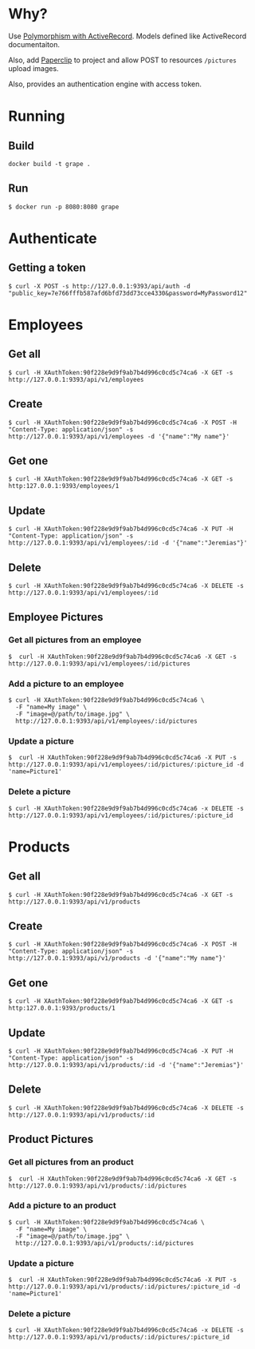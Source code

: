 # Why?

Use [Polymorphism with ActiveRecord](http://guides.rubyonrails.org/association_basics.html#polymorphic-associations). Models defined like ActiveRecord documentaiton.

Also, add [Paperclip](https://github.com/thoughtbot/paperclip) to project and allow POST to resources `/pictures` upload images.

Also, provides an authentication engine with access token.

# Running

## Build

```
docker build -t grape .
```

## Run

```
$ docker run -p 8080:8080 grape
```

# Authenticate

## Getting a token

```
$ curl -X POST -s http://127.0.0.1:9393/api/auth -d "public_key=7e766fffb587afd6bfd73dd73cce4330&password=MyPassword12"
```

# Employees

## Get all

```
$ curl -H XAuthToken:90f228e9d9f9ab7b4d996c0cd5c74ca6 -X GET -s http://127.0.0.1:9393/api/v1/employees
```

## Create
```
$ curl -H XAuthToken:90f228e9d9f9ab7b4d996c0cd5c74ca6 -X POST -H "Content-Type: application/json" -s http://127.0.0.1:9393/api/v1/employees -d '{"name":"My name"}'
```

## Get one
```
$ curl -H XAuthToken:90f228e9d9f9ab7b4d996c0cd5c74ca6 -X GET -s http:127.0.0.1:9393/employees/1
```

## Update

```
$ curl -H XAuthToken:90f228e9d9f9ab7b4d996c0cd5c74ca6 -X PUT -H "Content-Type: application/json" -s http://127.0.0.1:9393/api/v1/employees/:id -d '{"name":"Jeremias"}'
```

## Delete

```
$ curl -H XAuthToken:90f228e9d9f9ab7b4d996c0cd5c74ca6 -X DELETE -s http://127.0.0.1:9393/api/v1/employees/:id
```

## Employee Pictures

### Get all pictures from an employee

```
$  curl -H XAuthToken:90f228e9d9f9ab7b4d996c0cd5c74ca6 -X GET -s http://127.0.0.1:9393/api/v1/employees/:id/pictures
```

### Add a picture to an employee

```
$ curl -H XAuthToken:90f228e9d9f9ab7b4d996c0cd5c74ca6 \
  -F "name=My image" \
  -F "image=@/path/to/image.jpg" \
  http://127.0.0.1:9393/api/v1/employees/:id/pictures
```

### Update a picture

```
$  curl -H XAuthToken:90f228e9d9f9ab7b4d996c0cd5c74ca6 -X PUT -s http://127.0.0.1:9393/api/v1/employees/:id/pictures/:picture_id -d 'name=Picture1'
```

### Delete a picture

```
$ curl -H XAuthToken:90f228e9d9f9ab7b4d996c0cd5c74ca6 -x DELETE -s http://127.0.0.1:9393/api/v1/employees/:id/pictures/:picture_id
```

# Products

## Get all

```
$ curl -H XAuthToken:90f228e9d9f9ab7b4d996c0cd5c74ca6 -X GET -s http://127.0.0.1:9393/api/v1/products
```

## Create
```
$ curl -H XAuthToken:90f228e9d9f9ab7b4d996c0cd5c74ca6 -X POST -H "Content-Type: application/json" -s http://127.0.0.1:9393/api/v1/products -d '{"name":"My name"}'
```

## Get one
```
$ curl -H XAuthToken:90f228e9d9f9ab7b4d996c0cd5c74ca6 -X GET -s http:127.0.0.1:9393/products/1
```

## Update

```
$ curl -H XAuthToken:90f228e9d9f9ab7b4d996c0cd5c74ca6 -X PUT -H "Content-Type: application/json" -s http://127.0.0.1:9393/api/v1/products/:id -d '{"name":"Jeremias"}'
```

## Delete

```
$ curl -H XAuthToken:90f228e9d9f9ab7b4d996c0cd5c74ca6 -X DELETE -s http://127.0.0.1:9393/api/v1/products/:id
```

## Product Pictures

### Get all pictures from an product

```
$  curl -H XAuthToken:90f228e9d9f9ab7b4d996c0cd5c74ca6 -X GET -s http://127.0.0.1:9393/api/v1/products/:id/pictures
```

### Add a picture to an product

```
$ curl -H XAuthToken:90f228e9d9f9ab7b4d996c0cd5c74ca6 \
  -F "name=My image" \
  -F "image=@/path/to/image.jpg" \
  http://127.0.0.1:9393/api/v1/products/:id/pictures
```

### Update a picture

```
$  curl -H XAuthToken:90f228e9d9f9ab7b4d996c0cd5c74ca6 -X PUT -s http://127.0.0.1:9393/api/v1/products/:id/pictures/:picture_id -d 'name=Picture1'
```

### Delete a picture

```
$ curl -H XAuthToken:90f228e9d9f9ab7b4d996c0cd5c74ca6 -x DELETE -s http://127.0.0.1:9393/api/v1/products/:id/pictures/:picture_id
```
